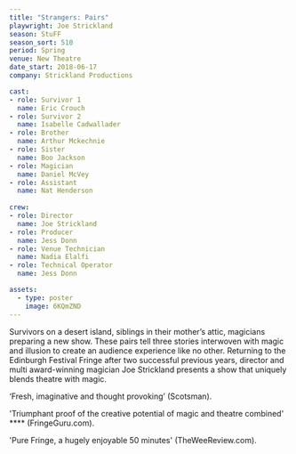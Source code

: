 ```yaml
---
title: "Strangers: Pairs"
playwright: Joe Strickland
season: StuFF
season_sort: 510
period: Spring
venue: New Theatre
date_start: 2018-06-17
company: Strickland Productions

cast:
- role: Survivor 1
  name: Eric Crouch
- role: Survivor 2
  name: Isabelle Cadwallader
- role: Brother
  name: Arthur Mckechnie
- role: Sister
  name: Boo Jackson
- role: Magician
  name: Daniel McVey
- role: Assistant
  name: Nat Henderson
  
crew:
- role: Director 
  name: Joe Strickland
- role: Producer 
  name: Jess Donn
- role: Venue Technician
  name: Nadia Elalfi
- role: Technical Operator
  name: Jess Donn

assets:
  - type: poster
    image: 6KQmZND
---
```


Survivors on a desert island, siblings in their mother’s attic, magicians preparing a new show. These pairs tell three stories interwoven with magic and illusion to create an audience experience like no other. Returning to the Edinburgh Festival Fringe after two successful previous years, director and multi award-winning magician Joe Strickland presents a show that uniquely blends theatre with magic. 

‘Fresh, imaginative and thought provoking’ (Scotsman). 

'Triumphant proof of the creative potential of magic and theatre combined' \*\*\*\* (FringeGuru.com). 

'Pure Fringe, a hugely enjoyable 50 minutes' (TheWeeReview.com).
